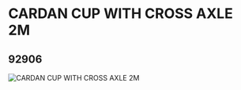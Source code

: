 # CARDAN CUP WITH CROSS AXLE 2M
## 92906
![CARDAN CUP WITH CROSS AXLE 2M](https://lc-www-live-s.legocdn.com/media/bricks/5/2/4610374.jpg)